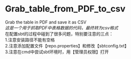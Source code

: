 # Grab_table_from_PDF_to_csv  
Grab the table in PDF and save it as CSV  
_这是一个用于抓取PDF中表格数据的代码，最终转为csv格式_  
在配置sbt的过程中碰到了很多问题，特别要注意的三点：  
1.注意安装路径不能有空格  
2.注意添加配置文件【repo.properties】和修改【sbtconfig.txt】  
3.注意在cmd中尝试sbt环境时，用【管理员权限】打开  
